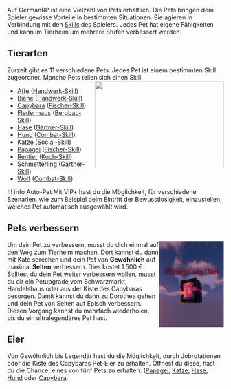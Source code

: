 Auf GermanRP ist eine Vielzahl von Pets erhältlich.
Die Pets bringen dem Spieler gewisse Vorteile in bestimmten Situationen.
Sie agieren in Verbindung mit den [Skills](../../pages/skills/allgemein.md) des Spielers. 
Jedes Pet hat eigene Fähigkeiten und kann im Tierheim um mehrere Stufen verbessert werden.

## Tierarten

Zurzeit gibt es 11 verschiedene Pets.
Jedes Pet ist einem bestimmten Skill zugeordnet.
Manche Pets teilen sich einen Skill.  <img align="right" width="300" height="200" src="../../../assets/image/pets/Petmenü.png">

- [Affe](affe.md) ([Handwerk-Skill](../../pages/skills/handwerk.md))
- [Biene](biene.md) ([Handwerk-Skill](../../pages/skills/handwerk.md))
- [Capybara](capybara.md) ([Fischer-Skill](../../pages/skills/fischer.md))
- [Fledermaus](fledermaus.md) ([Bergbau-Skill](../../pages/skills/bergbau.md))
- [Hase](hase.md) ([Gärtner-Skill](../../pages/skills/gärtner.md))
- [Hund](hund.md) ([Combat-Skill](../../pages/skills/combat.md))
- [Katze](katze.md) ([Social-Skill](../../pages/skills/social.md))
- [Papagei](papagei.md) ([Fischer-Skill](../../pages/skills/fischer.md))
- [Rentier](rentier.md) ([Koch-Skill](../../pages/skills/kochen.md))
- [Schmetterling](schmetterling.md) ([Gärtner-Skill](../../pages/skills/gärtner.md))
- [Wolf](wolf.md) ([Combat-Skill](../../pages/skills/combat.md))

!!! info Auto-Pet
    Mit VIP+ hast du die Möglichkeit, für verschiedene Szenarien, wie zum Beispiel beim Eintritt der Bewusstlosigkeit, einzustellen, welches Pet automatisch ausgewählt wird.

## Pets verbessern

<img align="right" width="150" height="200" src="../../../assets/image/pets/Petupgrade.png">

Um dein Pet zu verbessern, musst du dich einmal auf den Weg zum Tierheim machen.
Dort kannst du dann mit Kate sprechen und dein Pet von **Gewöhnlich** auf maximal **Selten** verbessern. Dies kostet 1.500 €.
Solltest du dein Pet weiter verbessern wollen, musst du dir ein Petupgrade vom Schwarzmarkt, Handelshaus oder aus der Kiste des Capybaras besorgen.
Damit kannst du dann zu Dorothea gehen und dein Pet von Selten auf Episch verbessern.
Diesen Vorgang kannst du mehrfach wiederholen, bis du ein ultralegendäres Pet hast.

## Eier

Von Gewöhnlich bis Legendär hast du die Möglichkeit, durch Jobrotationen oder die Kiste des Capybaras Pet-Eier zu erhalten. Öffnest du diese, hast du die Chance, eines von fünf Pets zu erhalten. ([Papagei](papagei.md), [Katze](katze.md), [Hase](hase.md), [Hund](hund.md) oder [Capybara](capybara.md).
